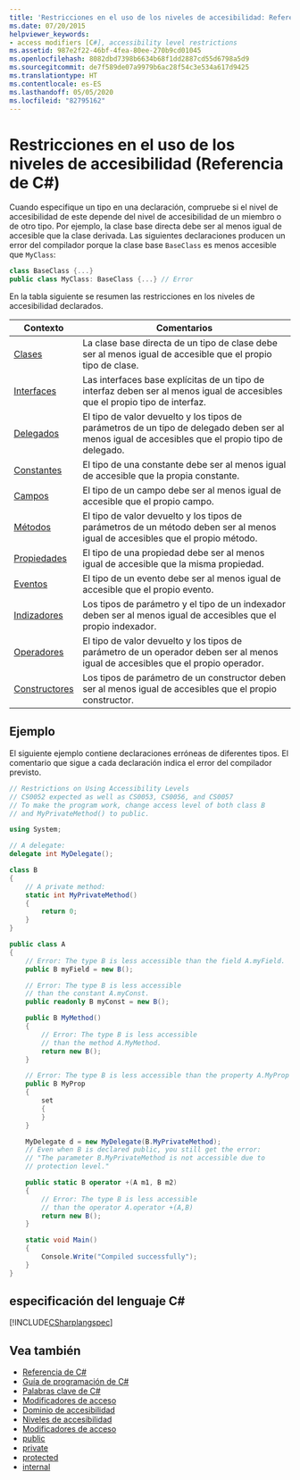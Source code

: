 ```yaml
---
title: 'Restricciones en el uso de los niveles de accesibilidad: Referencia de C#'
ms.date: 07/20/2015
helpviewer_keywords:
- access modifiers [C#], accessibility level restrictions
ms.assetid: 987e2f22-46bf-4fea-80ee-270b9cd01045
ms.openlocfilehash: 8082dbd7398b6634b68f1dd2887cd55d6798a5d9
ms.sourcegitcommit: de7f589de07a9979b6ac28f54c3e534a617d9425
ms.translationtype: HT
ms.contentlocale: es-ES
ms.lasthandoff: 05/05/2020
ms.locfileid: "82795162"
---
```

# <a name="restrictions-on-using-accessibility-levels-c-reference"></a>Restricciones en el uso de los niveles de accesibilidad (Referencia de C#)

Cuando especifique un tipo en una declaración, compruebe si el nivel de accesibilidad de este depende del nivel de accesibilidad de un miembro o de otro tipo. Por ejemplo, la clase base directa debe ser al menos igual de accesible que la clase derivada. Las siguientes declaraciones producen un error del compilador porque la clase base `BaseClass` es menos accesible que `MyClass`:

```csharp
class BaseClass {...}
public class MyClass: BaseClass {...} // Error
```

En la tabla siguiente se resumen las restricciones en los niveles de accesibilidad declarados.

|Contexto|Comentarios|
|-------------|-------------|
|[Clases](../../programming-guide/classes-and-structs/classes.md)|La clase base directa de un tipo de clase debe ser al menos igual de accesible que el propio tipo de clase.|
|[Interfaces](../../programming-guide/interfaces/index.md)|Las interfaces base explícitas de un tipo de interfaz deben ser al menos igual de accesibles que el propio tipo de interfaz.|
|[Delegados](../../programming-guide/delegates/index.md)|El tipo de valor devuelto y los tipos de parámetros de un tipo de delegado deben ser al menos igual de accesibles que el propio tipo de delegado.|
|[Constantes](../../programming-guide/classes-and-structs/constants.md)|El tipo de una constante debe ser al menos igual de accesible que la propia constante.|
|[Campos](../../programming-guide/classes-and-structs/fields.md)|El tipo de un campo debe ser al menos igual de accesible que el propio campo.|
|[Métodos](../../programming-guide/classes-and-structs/methods.md)|El tipo de valor devuelto y los tipos de parámetros de un método deben ser al menos igual de accesibles que el propio método.|
|[Propiedades](../../programming-guide/classes-and-structs/properties.md)|El tipo de una propiedad debe ser al menos igual de accesible que la misma propiedad.|
|[Eventos](../../programming-guide/events/index.md)|El tipo de un evento debe ser al menos igual de accesible que el propio evento.|
|[Indizadores](../../programming-guide/indexers/index.md)|Los tipos de parámetro y el tipo de un indexador deben ser al menos igual de accesibles que el propio indexador.|
|[Operadores](../operators/index.md)|El tipo de valor devuelto y los tipos de parámetro de un operador deben ser al menos igual de accesibles que el propio operador.|
|[Constructores](../../programming-guide/classes-and-structs/constructors.md)|Los tipos de parámetro de un constructor deben ser al menos igual de accesibles que el propio constructor.|

## <a name="example"></a>Ejemplo

El siguiente ejemplo contiene declaraciones erróneas de diferentes tipos. El comentario que sigue a cada declaración indica el error del compilador previsto.

```csharp
// Restrictions on Using Accessibility Levels
// CS0052 expected as well as CS0053, CS0056, and CS0057
// To make the program work, change access level of both class B
// and MyPrivateMethod() to public.

using System;

// A delegate:
delegate int MyDelegate();

class B
{
    // A private method:
    static int MyPrivateMethod()
    {
        return 0;
    }
}

public class A
{
    // Error: The type B is less accessible than the field A.myField.
    public B myField = new B();

    // Error: The type B is less accessible
    // than the constant A.myConst.
    public readonly B myConst = new B();

    public B MyMethod()
    {
        // Error: The type B is less accessible
        // than the method A.MyMethod.
        return new B();
    }

    // Error: The type B is less accessible than the property A.MyProp
    public B MyProp
    {
        set
        {
        }
    }

    MyDelegate d = new MyDelegate(B.MyPrivateMethod);
    // Even when B is declared public, you still get the error:
    // "The parameter B.MyPrivateMethod is not accessible due to
    // protection level."

    public static B operator +(A m1, B m2)
    {
        // Error: The type B is less accessible
        // than the operator A.operator +(A,B)
        return new B();
    }

    static void Main()
    {
        Console.Write("Compiled successfully");
    }
}
```

## <a name="c-language-specification"></a>especificación del lenguaje C#

[!INCLUDE[CSharplangspec](~/includes/csharplangspec-md.md)]

## <a name="see-also"></a>Vea también

- [Referencia de C#](../index.md)
- [Guía de programación de C#](../../programming-guide/index.md)
- [Palabras clave de C#](index.md)
- [Modificadores de acceso](access-modifiers.md)
- [Dominio de accesibilidad](accessibility-domain.md)
- [Niveles de accesibilidad](accessibility-levels.md)
- [Modificadores de acceso](../../programming-guide/classes-and-structs/access-modifiers.md)
- [public](public.md)
- [private](private.md)
- [protected](protected.md)
- [internal](internal.md)
